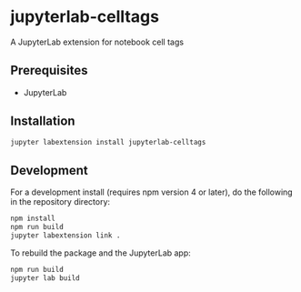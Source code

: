 # jupyterlab-celltags

A JupyterLab extension for notebook cell tags

## Prerequisites

* JupyterLab

## Installation

```bash
jupyter labextension install jupyterlab-celltags
```

## Development

For a development install (requires npm version 4 or later), do the following in the repository directory:

```bash
npm install
npm run build
jupyter labextension link .
```

To rebuild the package and the JupyterLab app:

```bash
npm run build
jupyter lab build
```